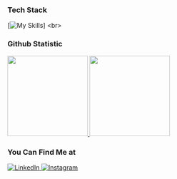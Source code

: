 ### Tech Stack
  [![My Skills](https://skillicons.dev/icons?i=js,ts,kotlin,react,nextjs,nodejs,bun,express,tailwind,)]
  <br>
  
### Github Statistic
<p align="left">
<a href="https://github.com/Irfanmqrb25">
  <img height="180em" src="https://github-readme-stats-vert-seven-34.vercel.app/api?username=Irfanmqrb25&show_icons=true&theme=radical&include_all_commits=true&count_private=true" />
  <img height="180em" src="https://github-readme-stats-vert-seven-34.vercel.app/api/top-langs/?username=Irfanmqrb25&layout=compact&langs_count=8&theme=radical" />
</a>
</p>

### You Can Find Me at 
<p> 
  <a href="https://www.linkedin.com/in/irfanmuqorib/" target="_blank">
    <img alt="LinkedIn" src="https://img.shields.io/badge/linkedin-%230077B5.svg?&style=for-the-badge&logo=linkedin&logoColor=white" />
  </a> 
  <a href="https://www.instagram.com/_irfanmqrb/" target="_blank">
    <img alt="Instagram" src="https://img.shields.io/badge/instagram-%23E4405F.svg?&style=for-the-badge&logo=instagram&logoColor=white" />
  </a> 
</p>
